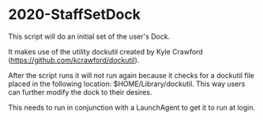 # 2020-StaffSetDock
This script will do an initial set of the user's Dock.

It makes use of the utility dockutil 
created by Kyle Crawford (https://github.com/kcrawford/dockutil).

After the script runs it will not run again because it checks for a dockutil file placed
in the following location: $HOME/Library/dockutil. This way users can further
modify the dock to their desires.

This needs to run in conjunction with a LaunchAgent to get it to run at login.
